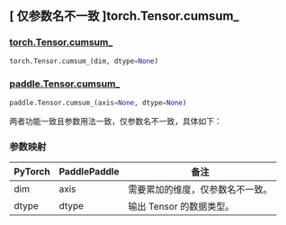 ## [ 仅参数名不一致 ]torch.Tensor.cumsum_

### [torch.Tensor.cumsum_](https://pytorch.org/docs/stable/generated/torch.Tensor.cumsum_.html)

```python
torch.Tensor.cumsum_(dim, dtype=None)
```

### [paddle.Tensor.cumsum_]()

```python
paddle.Tensor.cumsum_(axis=None, dtype=None)
```

两者功能一致且参数用法一致，仅参数名不一致，具体如下：

### 参数映射

| PyTorch | PaddlePaddle | 备注                           |
| ------- | ------------ | ------------------------------ |
| dim     | axis         | 需要累加的维度，仅参数名不一致。 |
| dtype   | dtype        | 输出 Tensor 的数据类型。       |
